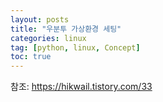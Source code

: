 ```yaml
---
layout: posts
title: "우분투 가상환경 세팅"
categories: linux
tag: [python, linux, Concept]
toc: true
---
```


참조: https://hikwail.tistory.com/33
